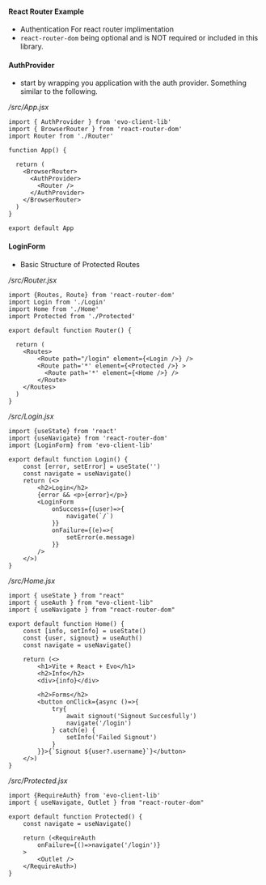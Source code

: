 
#### React Router Example
- Authentication For react router implimentation
- `react-router-dom` being optional and is NOT required or included in this library. 


#### AuthProvider
- start by wrapping you application with the auth provider. Something similar to the following. 

*/src/App.jsx*
```
import { AuthProvider } from 'evo-client-lib'
import { BrowserRouter } from 'react-router-dom'
import Router from './Router'

function App() {

  return (
    <BrowserRouter>
      <AuthProvider> 
        <Router />
      </AuthProvider>
    </BrowserRouter>
  )
}

export default App
```

#### LoginForm
- Basic Structure of Protected Routes

*/src/Router.jsx* 
```
import {Routes, Route} from 'react-router-dom'
import Login from './Login'
import Home from './Home'
import Protected from './Protected'

export default function Router() {

  return (
    <Routes>
        <Route path="/login" element={<Login />} />
        <Route path='*' element={<Protected />} >
          <Route path='*' element={<Home />} />
        </Route>
    </Routes>
  )
}
```

*/src/Login.jsx*
```
import {useState} from 'react'
import {useNavigate} from 'react-router-dom'
import {LoginForm} from 'evo-client-lib'

export default function Login() {
    const [error, setError] = useState('')
    const navigate = useNavigate()
    return (<> 
        <h2>Login</h2> 
        {error && <p>{error}</p>}
        <LoginForm 
            onSuccess={(user)=>{
                navigate(`/`)
            }}
            onFailure={(e)=>{
                setError(e.message)
            }}
        />
    </>)
}
```

*/src/Home.jsx*
```
import { useState } from "react"
import { useAuth } from "evo-client-lib"
import { useNavigate } from "react-router-dom"

export default function Home() {
    const [info, setInfo] = useState()
    const {user, signout} = useAuth()
    const navigate = useNavigate()

    return (<>
        <h1>Vite + React + Evo</h1>   
        <h2>Info</h2>
        <div>{info}</div>        

        <h2>Forms</h2>
        <button onClick={async ()=>{
            try{
                await signout('Signout Succesfully')
                navigate('/login')
            } catch(e) {
                setInfo('Failed Signout')
            }
        }}>{`Signout ${user?.username}`}</button>
    </>)
}
```

*/src/Protected.jsx*
```
import {RequireAuth} from 'evo-client-lib'
import { useNavigate, Outlet } from "react-router-dom"

export default function Protected() {
    const navigate = useNavigate()

    return (<RequireAuth
        onFailure={()=>navigate('/login')}
    >
        <Outlet />
    </RequireAuth>)
}
```